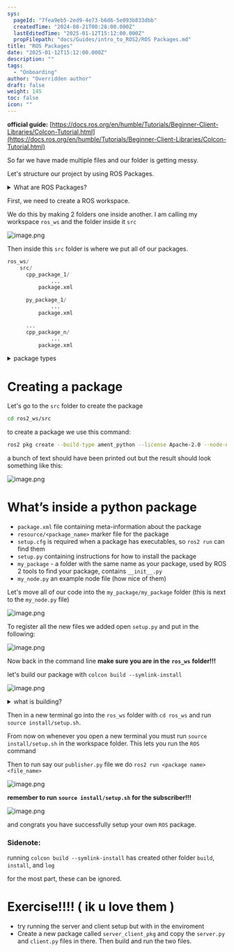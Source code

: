 ```yaml
---
sys:
  pageId: "7fea9eb5-2ed9-4e73-b6d6-5e093b833dbb"
  createdTime: "2024-08-21T00:28:00.000Z"
  lastEditedTime: "2025-01-12T15:12:00.000Z"
  propFilepath: "docs/Guides/intro_to_ROS2/ROS Packages.md"
title: "ROS Packages"
date: "2025-01-12T15:12:00.000Z"
description: ""
tags:
  - "Onboarding"
author: "Overridden author"
draft: false
weight: 145
toc: false
icon: ""
---
```


**official guide:** [https://docs.ros.org/en/humble/Tutorials/Beginner-Client-Libraries/Colcon-Tutorial.html](https://docs.ros.org/en/humble/Tutorials/Beginner-Client-Libraries/Colcon-Tutorial.html)

So far we have made multiple files and our folder is getting messy.

Let's structure our project by using ROS Packages.

<details>

<summary>What are ROS Packages?</summary>

ROS Packages are, as the name implies, packages of code that are highly sharable between ROS developers.

They consist of a folder, `package.xml` file, and source code

```python
      cpp_package_1/
		      ... imagine much code files here ..
          package.xml
```

</details>

First, we need to create a ROS workspace.

We do this by making 2 folders one inside another. I am calling my workspace `ros_ws` and the folder inside it `src`

![image.png](https://prod-files-secure.s3.us-west-2.amazonaws.com/d518164a-d88e-44d1-a4ee-3adb3bd8bce0/70706947-fd18-4537-a67b-e12946812d31/image.png?X-Amz-Algorithm=AWS4-HMAC-SHA256&X-Amz-Content-Sha256=UNSIGNED-PAYLOAD&X-Amz-Credential=ASIAZI2LB46676KSDXA6%2F20250427%2Fus-west-2%2Fs3%2Faws4_request&X-Amz-Date=20250427T090749Z&X-Amz-Expires=3600&X-Amz-Security-Token=IQoJb3JpZ2luX2VjEL3%2F%2F%2F%2F%2F%2F%2F%2F%2F%2FwEaCXVzLXdlc3QtMiJIMEYCIQDB9siWib1xHPcTYLqA9rnECkrdRMEJusTqe7dCIS8%2FZwIhAJ3TE6U150FzDUUFo3xh06BjxIZ%2BC5jsXCnuXj%2BAwwAGKv8DCFYQABoMNjM3NDIzMTgzODA1IgztPgQvUQIK%2BPn%2BIH0q3ANSSa4h5kqpETMG9FmLgwar%2FrlZDWLgtixC3r03Yi0OL8Kjpps19xRdFtfzJ050YtQSc2HtMlb036lHS7u%2Bx9Xo6Su8lzo6Gb%2FgLZpSJ0XWCLEs%2BKlBJvw2Yagc7aRYT8i%2FZPdH2xPSgj%2FFWGUX%2Bv2SuFvQLOWNyXUwO6EbYNL%2BM%2B9EueFXnpXOUeAOOgWTN2dL5Zk4Uk4EZxWT7cZf%2FCBRtxBnxrG0he83jeISJeKh%2Fk7qshuXTHTt0g5DkSR%2FY3z9Q9njumBcGW6luknZMsMAzixMKy3ghNRyA0xHLCIzG4eKMQ7F41pDY11IfKnrZ4AoIBkZX89SmY2H%2FxRC0XKcxy5Pa4LAQgnL5hvEwGZWL8Mbqb3GPdOwFzlA4EvXQqDnu91UqSrC0N3yKHwxV%2BONieHhwiWIQwWelcSs1ffws77jQEeJKtzKibLIxce%2Bnh8sy2gehqz%2FckVopHEUwjG%2B59FZb5ToVPWtGzhSK%2BG8MBfHpWkg6fuQSdqTc1ycJiaMfHV2cIORxOJNiAWuKLAkhw9z%2FV5zAlzsTQa97mkDYAbsep5fExR93A%2BZfjbqfSYncglEIgkg925iAU47wW9Surrp828SLGvuXEJYba0SQ%2FkPxR1cojMLFXS1sjCE7bbABjqkAQprdYuNDeA10XVNwAppnbFTbpeO3eG6Hj2Rf50083AazNsdBqMdC46U4dCEa7Bjh%2FbURJmYuyHk4Xlv2yDnzppaPcHL0OkeMrGLmPgTpy2QkURVfQ58ylo5YMdehxDaXZsh8tI3Ir2AnNJpz7f6%2FX56eBSDspEWTiA2BXSLa16ZCYeLoFmbB6DKvc53Ef1ON5iM7XHJQFdTt2v2ZGPpkglQi0c0&X-Amz-Signature=b5b37d318d64ac1b941fe7d951a3d4aa09995257feafbd9af0d8a99fb69f9748&X-Amz-SignedHeaders=host&x-id=GetObject)

Then inside this `src` folder is where we put all of our packages.

```python
ros_ws/
    src/
      cpp_package_1/
		      ...
          package.xml

      py_package_1/
		      ...
          package.xml

      ...
      cpp_package_n/
		      ...
          package.xml

```

<details>

<summary>package types</summary>

packages can be either `C++` or python.

the intern file structure is different for each but for this guide we will stick to creating python packages

</details>

# Creating a package

Let's go to the `src` folder to create the package

```bash
cd ros2_ws/src
```

to create a package we use this command:

```bash
ros2 pkg create --build-type ament_python --license Apache-2.0 --node-name my_node my_package
```

a bunch of text should have been printed out but the result should look something like this:

![image.png](https://prod-files-secure.s3.us-west-2.amazonaws.com/d518164a-d88e-44d1-a4ee-3adb3bd8bce0/e6cf1e3f-8512-4a3e-b131-079f800bf3e8/image.png?X-Amz-Algorithm=AWS4-HMAC-SHA256&X-Amz-Content-Sha256=UNSIGNED-PAYLOAD&X-Amz-Credential=ASIAZI2LB46676KSDXA6%2F20250427%2Fus-west-2%2Fs3%2Faws4_request&X-Amz-Date=20250427T090749Z&X-Amz-Expires=3600&X-Amz-Security-Token=IQoJb3JpZ2luX2VjEL3%2F%2F%2F%2F%2F%2F%2F%2F%2F%2FwEaCXVzLXdlc3QtMiJIMEYCIQDB9siWib1xHPcTYLqA9rnECkrdRMEJusTqe7dCIS8%2FZwIhAJ3TE6U150FzDUUFo3xh06BjxIZ%2BC5jsXCnuXj%2BAwwAGKv8DCFYQABoMNjM3NDIzMTgzODA1IgztPgQvUQIK%2BPn%2BIH0q3ANSSa4h5kqpETMG9FmLgwar%2FrlZDWLgtixC3r03Yi0OL8Kjpps19xRdFtfzJ050YtQSc2HtMlb036lHS7u%2Bx9Xo6Su8lzo6Gb%2FgLZpSJ0XWCLEs%2BKlBJvw2Yagc7aRYT8i%2FZPdH2xPSgj%2FFWGUX%2Bv2SuFvQLOWNyXUwO6EbYNL%2BM%2B9EueFXnpXOUeAOOgWTN2dL5Zk4Uk4EZxWT7cZf%2FCBRtxBnxrG0he83jeISJeKh%2Fk7qshuXTHTt0g5DkSR%2FY3z9Q9njumBcGW6luknZMsMAzixMKy3ghNRyA0xHLCIzG4eKMQ7F41pDY11IfKnrZ4AoIBkZX89SmY2H%2FxRC0XKcxy5Pa4LAQgnL5hvEwGZWL8Mbqb3GPdOwFzlA4EvXQqDnu91UqSrC0N3yKHwxV%2BONieHhwiWIQwWelcSs1ffws77jQEeJKtzKibLIxce%2Bnh8sy2gehqz%2FckVopHEUwjG%2B59FZb5ToVPWtGzhSK%2BG8MBfHpWkg6fuQSdqTc1ycJiaMfHV2cIORxOJNiAWuKLAkhw9z%2FV5zAlzsTQa97mkDYAbsep5fExR93A%2BZfjbqfSYncglEIgkg925iAU47wW9Surrp828SLGvuXEJYba0SQ%2FkPxR1cojMLFXS1sjCE7bbABjqkAQprdYuNDeA10XVNwAppnbFTbpeO3eG6Hj2Rf50083AazNsdBqMdC46U4dCEa7Bjh%2FbURJmYuyHk4Xlv2yDnzppaPcHL0OkeMrGLmPgTpy2QkURVfQ58ylo5YMdehxDaXZsh8tI3Ir2AnNJpz7f6%2FX56eBSDspEWTiA2BXSLa16ZCYeLoFmbB6DKvc53Ef1ON5iM7XHJQFdTt2v2ZGPpkglQi0c0&X-Amz-Signature=9910453e315d40f86cd39edd5e9d85c71ca8415ad7f77ff9f8140683cb2cdd55&X-Amz-SignedHeaders=host&x-id=GetObject)

# What’s inside a python package

- `package.xml` file containing meta-information about the package
- `resource/<package_name>` marker file for the package
- `setup.cfg` is required when a package has executables, so `ros2 run` can find them
- `setup.py` containing instructions for how to install the package
- `my_package` - a folder with the same name as your package, used by ROS 2 tools to find your package, contains `__init__.py`
- `my_node.py` an example node file (how nice of them)

Let's move all of our code into the `my_package/my_package` folder (this is next to the `my_node.py` file)

![image.png](https://prod-files-secure.s3.us-west-2.amazonaws.com/d518164a-d88e-44d1-a4ee-3adb3bd8bce0/9ce58f11-0da9-4d3e-b86d-506a9685d378/image.png?X-Amz-Algorithm=AWS4-HMAC-SHA256&X-Amz-Content-Sha256=UNSIGNED-PAYLOAD&X-Amz-Credential=ASIAZI2LB46676KSDXA6%2F20250427%2Fus-west-2%2Fs3%2Faws4_request&X-Amz-Date=20250427T090749Z&X-Amz-Expires=3600&X-Amz-Security-Token=IQoJb3JpZ2luX2VjEL3%2F%2F%2F%2F%2F%2F%2F%2F%2F%2FwEaCXVzLXdlc3QtMiJIMEYCIQDB9siWib1xHPcTYLqA9rnECkrdRMEJusTqe7dCIS8%2FZwIhAJ3TE6U150FzDUUFo3xh06BjxIZ%2BC5jsXCnuXj%2BAwwAGKv8DCFYQABoMNjM3NDIzMTgzODA1IgztPgQvUQIK%2BPn%2BIH0q3ANSSa4h5kqpETMG9FmLgwar%2FrlZDWLgtixC3r03Yi0OL8Kjpps19xRdFtfzJ050YtQSc2HtMlb036lHS7u%2Bx9Xo6Su8lzo6Gb%2FgLZpSJ0XWCLEs%2BKlBJvw2Yagc7aRYT8i%2FZPdH2xPSgj%2FFWGUX%2Bv2SuFvQLOWNyXUwO6EbYNL%2BM%2B9EueFXnpXOUeAOOgWTN2dL5Zk4Uk4EZxWT7cZf%2FCBRtxBnxrG0he83jeISJeKh%2Fk7qshuXTHTt0g5DkSR%2FY3z9Q9njumBcGW6luknZMsMAzixMKy3ghNRyA0xHLCIzG4eKMQ7F41pDY11IfKnrZ4AoIBkZX89SmY2H%2FxRC0XKcxy5Pa4LAQgnL5hvEwGZWL8Mbqb3GPdOwFzlA4EvXQqDnu91UqSrC0N3yKHwxV%2BONieHhwiWIQwWelcSs1ffws77jQEeJKtzKibLIxce%2Bnh8sy2gehqz%2FckVopHEUwjG%2B59FZb5ToVPWtGzhSK%2BG8MBfHpWkg6fuQSdqTc1ycJiaMfHV2cIORxOJNiAWuKLAkhw9z%2FV5zAlzsTQa97mkDYAbsep5fExR93A%2BZfjbqfSYncglEIgkg925iAU47wW9Surrp828SLGvuXEJYba0SQ%2FkPxR1cojMLFXS1sjCE7bbABjqkAQprdYuNDeA10XVNwAppnbFTbpeO3eG6Hj2Rf50083AazNsdBqMdC46U4dCEa7Bjh%2FbURJmYuyHk4Xlv2yDnzppaPcHL0OkeMrGLmPgTpy2QkURVfQ58ylo5YMdehxDaXZsh8tI3Ir2AnNJpz7f6%2FX56eBSDspEWTiA2BXSLa16ZCYeLoFmbB6DKvc53Ef1ON5iM7XHJQFdTt2v2ZGPpkglQi0c0&X-Amz-Signature=525f20a0457dcabaebf36712f15470d8f9adff4abfa892869d05ba102026a77e&X-Amz-SignedHeaders=host&x-id=GetObject)

To register all the new files we added open `setup.py` and put in the following:

![image.png](https://prod-files-secure.s3.us-west-2.amazonaws.com/d518164a-d88e-44d1-a4ee-3adb3bd8bce0/1cd7c262-4cae-4496-9d75-c178537d24a2/image.png?X-Amz-Algorithm=AWS4-HMAC-SHA256&X-Amz-Content-Sha256=UNSIGNED-PAYLOAD&X-Amz-Credential=ASIAZI2LB46676KSDXA6%2F20250427%2Fus-west-2%2Fs3%2Faws4_request&X-Amz-Date=20250427T090749Z&X-Amz-Expires=3600&X-Amz-Security-Token=IQoJb3JpZ2luX2VjEL3%2F%2F%2F%2F%2F%2F%2F%2F%2F%2FwEaCXVzLXdlc3QtMiJIMEYCIQDB9siWib1xHPcTYLqA9rnECkrdRMEJusTqe7dCIS8%2FZwIhAJ3TE6U150FzDUUFo3xh06BjxIZ%2BC5jsXCnuXj%2BAwwAGKv8DCFYQABoMNjM3NDIzMTgzODA1IgztPgQvUQIK%2BPn%2BIH0q3ANSSa4h5kqpETMG9FmLgwar%2FrlZDWLgtixC3r03Yi0OL8Kjpps19xRdFtfzJ050YtQSc2HtMlb036lHS7u%2Bx9Xo6Su8lzo6Gb%2FgLZpSJ0XWCLEs%2BKlBJvw2Yagc7aRYT8i%2FZPdH2xPSgj%2FFWGUX%2Bv2SuFvQLOWNyXUwO6EbYNL%2BM%2B9EueFXnpXOUeAOOgWTN2dL5Zk4Uk4EZxWT7cZf%2FCBRtxBnxrG0he83jeISJeKh%2Fk7qshuXTHTt0g5DkSR%2FY3z9Q9njumBcGW6luknZMsMAzixMKy3ghNRyA0xHLCIzG4eKMQ7F41pDY11IfKnrZ4AoIBkZX89SmY2H%2FxRC0XKcxy5Pa4LAQgnL5hvEwGZWL8Mbqb3GPdOwFzlA4EvXQqDnu91UqSrC0N3yKHwxV%2BONieHhwiWIQwWelcSs1ffws77jQEeJKtzKibLIxce%2Bnh8sy2gehqz%2FckVopHEUwjG%2B59FZb5ToVPWtGzhSK%2BG8MBfHpWkg6fuQSdqTc1ycJiaMfHV2cIORxOJNiAWuKLAkhw9z%2FV5zAlzsTQa97mkDYAbsep5fExR93A%2BZfjbqfSYncglEIgkg925iAU47wW9Surrp828SLGvuXEJYba0SQ%2FkPxR1cojMLFXS1sjCE7bbABjqkAQprdYuNDeA10XVNwAppnbFTbpeO3eG6Hj2Rf50083AazNsdBqMdC46U4dCEa7Bjh%2FbURJmYuyHk4Xlv2yDnzppaPcHL0OkeMrGLmPgTpy2QkURVfQ58ylo5YMdehxDaXZsh8tI3Ir2AnNJpz7f6%2FX56eBSDspEWTiA2BXSLa16ZCYeLoFmbB6DKvc53Ef1ON5iM7XHJQFdTt2v2ZGPpkglQi0c0&X-Amz-Signature=39bea55c8e769c546d4447d22c1b9bd01ad75c67d91c5de1d9ccc493b9612f56&X-Amz-SignedHeaders=host&x-id=GetObject)

Now back in the command line **make sure you are in the** **`ros_ws`** **folder!!!**

let's build our package with `colcon build --symlink-install`

![image.png](https://prod-files-secure.s3.us-west-2.amazonaws.com/d518164a-d88e-44d1-a4ee-3adb3bd8bce0/2f2a0d27-b173-48fd-b189-5f5c0ce65619/image.png?X-Amz-Algorithm=AWS4-HMAC-SHA256&X-Amz-Content-Sha256=UNSIGNED-PAYLOAD&X-Amz-Credential=ASIAZI2LB46676KSDXA6%2F20250427%2Fus-west-2%2Fs3%2Faws4_request&X-Amz-Date=20250427T090749Z&X-Amz-Expires=3600&X-Amz-Security-Token=IQoJb3JpZ2luX2VjEL3%2F%2F%2F%2F%2F%2F%2F%2F%2F%2FwEaCXVzLXdlc3QtMiJIMEYCIQDB9siWib1xHPcTYLqA9rnECkrdRMEJusTqe7dCIS8%2FZwIhAJ3TE6U150FzDUUFo3xh06BjxIZ%2BC5jsXCnuXj%2BAwwAGKv8DCFYQABoMNjM3NDIzMTgzODA1IgztPgQvUQIK%2BPn%2BIH0q3ANSSa4h5kqpETMG9FmLgwar%2FrlZDWLgtixC3r03Yi0OL8Kjpps19xRdFtfzJ050YtQSc2HtMlb036lHS7u%2Bx9Xo6Su8lzo6Gb%2FgLZpSJ0XWCLEs%2BKlBJvw2Yagc7aRYT8i%2FZPdH2xPSgj%2FFWGUX%2Bv2SuFvQLOWNyXUwO6EbYNL%2BM%2B9EueFXnpXOUeAOOgWTN2dL5Zk4Uk4EZxWT7cZf%2FCBRtxBnxrG0he83jeISJeKh%2Fk7qshuXTHTt0g5DkSR%2FY3z9Q9njumBcGW6luknZMsMAzixMKy3ghNRyA0xHLCIzG4eKMQ7F41pDY11IfKnrZ4AoIBkZX89SmY2H%2FxRC0XKcxy5Pa4LAQgnL5hvEwGZWL8Mbqb3GPdOwFzlA4EvXQqDnu91UqSrC0N3yKHwxV%2BONieHhwiWIQwWelcSs1ffws77jQEeJKtzKibLIxce%2Bnh8sy2gehqz%2FckVopHEUwjG%2B59FZb5ToVPWtGzhSK%2BG8MBfHpWkg6fuQSdqTc1ycJiaMfHV2cIORxOJNiAWuKLAkhw9z%2FV5zAlzsTQa97mkDYAbsep5fExR93A%2BZfjbqfSYncglEIgkg925iAU47wW9Surrp828SLGvuXEJYba0SQ%2FkPxR1cojMLFXS1sjCE7bbABjqkAQprdYuNDeA10XVNwAppnbFTbpeO3eG6Hj2Rf50083AazNsdBqMdC46U4dCEa7Bjh%2FbURJmYuyHk4Xlv2yDnzppaPcHL0OkeMrGLmPgTpy2QkURVfQ58ylo5YMdehxDaXZsh8tI3Ir2AnNJpz7f6%2FX56eBSDspEWTiA2BXSLa16ZCYeLoFmbB6DKvc53Ef1ON5iM7XHJQFdTt2v2ZGPpkglQi0c0&X-Amz-Signature=dfd798580b470a22e25420c76827539f5c75c1130d4420a0a787405c49a0a073&X-Amz-SignedHeaders=host&x-id=GetObject)

<details>

<summary>what is building?</summary>

if you are a CS major at Rose-Hulman you will learn the answer to this in CSSE132

but TLDR; is it combines all the code files into one program that can be run easily 

</details>

Then in a new terminal go into the `ros_ws` folder with `cd ros_ws` and run `source install/setup.sh`. 

From now on whenever you open a new terminal you must run `source install/setup.sh` in the workspace folder. This lets you run the `ROS` command

Then to run say our `publisher.py` file we do `ros2 run <package name> <file_name>`

![image.png](https://prod-files-secure.s3.us-west-2.amazonaws.com/d518164a-d88e-44d1-a4ee-3adb3bd8bce0/4f4b1219-3a44-4632-aa0a-ce3471699f59/image.png?X-Amz-Algorithm=AWS4-HMAC-SHA256&X-Amz-Content-Sha256=UNSIGNED-PAYLOAD&X-Amz-Credential=ASIAZI2LB46676KSDXA6%2F20250427%2Fus-west-2%2Fs3%2Faws4_request&X-Amz-Date=20250427T090749Z&X-Amz-Expires=3600&X-Amz-Security-Token=IQoJb3JpZ2luX2VjEL3%2F%2F%2F%2F%2F%2F%2F%2F%2F%2FwEaCXVzLXdlc3QtMiJIMEYCIQDB9siWib1xHPcTYLqA9rnECkrdRMEJusTqe7dCIS8%2FZwIhAJ3TE6U150FzDUUFo3xh06BjxIZ%2BC5jsXCnuXj%2BAwwAGKv8DCFYQABoMNjM3NDIzMTgzODA1IgztPgQvUQIK%2BPn%2BIH0q3ANSSa4h5kqpETMG9FmLgwar%2FrlZDWLgtixC3r03Yi0OL8Kjpps19xRdFtfzJ050YtQSc2HtMlb036lHS7u%2Bx9Xo6Su8lzo6Gb%2FgLZpSJ0XWCLEs%2BKlBJvw2Yagc7aRYT8i%2FZPdH2xPSgj%2FFWGUX%2Bv2SuFvQLOWNyXUwO6EbYNL%2BM%2B9EueFXnpXOUeAOOgWTN2dL5Zk4Uk4EZxWT7cZf%2FCBRtxBnxrG0he83jeISJeKh%2Fk7qshuXTHTt0g5DkSR%2FY3z9Q9njumBcGW6luknZMsMAzixMKy3ghNRyA0xHLCIzG4eKMQ7F41pDY11IfKnrZ4AoIBkZX89SmY2H%2FxRC0XKcxy5Pa4LAQgnL5hvEwGZWL8Mbqb3GPdOwFzlA4EvXQqDnu91UqSrC0N3yKHwxV%2BONieHhwiWIQwWelcSs1ffws77jQEeJKtzKibLIxce%2Bnh8sy2gehqz%2FckVopHEUwjG%2B59FZb5ToVPWtGzhSK%2BG8MBfHpWkg6fuQSdqTc1ycJiaMfHV2cIORxOJNiAWuKLAkhw9z%2FV5zAlzsTQa97mkDYAbsep5fExR93A%2BZfjbqfSYncglEIgkg925iAU47wW9Surrp828SLGvuXEJYba0SQ%2FkPxR1cojMLFXS1sjCE7bbABjqkAQprdYuNDeA10XVNwAppnbFTbpeO3eG6Hj2Rf50083AazNsdBqMdC46U4dCEa7Bjh%2FbURJmYuyHk4Xlv2yDnzppaPcHL0OkeMrGLmPgTpy2QkURVfQ58ylo5YMdehxDaXZsh8tI3Ir2AnNJpz7f6%2FX56eBSDspEWTiA2BXSLa16ZCYeLoFmbB6DKvc53Ef1ON5iM7XHJQFdTt2v2ZGPpkglQi0c0&X-Amz-Signature=b7b789c6772557c8a702fe98be4b06e5adb383a0cabe60e3c8b7542048e39f35&X-Amz-SignedHeaders=host&x-id=GetObject)

**remember to run** **`source install/setup.sh`** **for the subscriber!!!**

![image.png](https://prod-files-secure.s3.us-west-2.amazonaws.com/d518164a-d88e-44d1-a4ee-3adb3bd8bce0/02121119-dad4-49ec-8356-c956108b4243/image.png?X-Amz-Algorithm=AWS4-HMAC-SHA256&X-Amz-Content-Sha256=UNSIGNED-PAYLOAD&X-Amz-Credential=ASIAZI2LB46676KSDXA6%2F20250427%2Fus-west-2%2Fs3%2Faws4_request&X-Amz-Date=20250427T090749Z&X-Amz-Expires=3600&X-Amz-Security-Token=IQoJb3JpZ2luX2VjEL3%2F%2F%2F%2F%2F%2F%2F%2F%2F%2FwEaCXVzLXdlc3QtMiJIMEYCIQDB9siWib1xHPcTYLqA9rnECkrdRMEJusTqe7dCIS8%2FZwIhAJ3TE6U150FzDUUFo3xh06BjxIZ%2BC5jsXCnuXj%2BAwwAGKv8DCFYQABoMNjM3NDIzMTgzODA1IgztPgQvUQIK%2BPn%2BIH0q3ANSSa4h5kqpETMG9FmLgwar%2FrlZDWLgtixC3r03Yi0OL8Kjpps19xRdFtfzJ050YtQSc2HtMlb036lHS7u%2Bx9Xo6Su8lzo6Gb%2FgLZpSJ0XWCLEs%2BKlBJvw2Yagc7aRYT8i%2FZPdH2xPSgj%2FFWGUX%2Bv2SuFvQLOWNyXUwO6EbYNL%2BM%2B9EueFXnpXOUeAOOgWTN2dL5Zk4Uk4EZxWT7cZf%2FCBRtxBnxrG0he83jeISJeKh%2Fk7qshuXTHTt0g5DkSR%2FY3z9Q9njumBcGW6luknZMsMAzixMKy3ghNRyA0xHLCIzG4eKMQ7F41pDY11IfKnrZ4AoIBkZX89SmY2H%2FxRC0XKcxy5Pa4LAQgnL5hvEwGZWL8Mbqb3GPdOwFzlA4EvXQqDnu91UqSrC0N3yKHwxV%2BONieHhwiWIQwWelcSs1ffws77jQEeJKtzKibLIxce%2Bnh8sy2gehqz%2FckVopHEUwjG%2B59FZb5ToVPWtGzhSK%2BG8MBfHpWkg6fuQSdqTc1ycJiaMfHV2cIORxOJNiAWuKLAkhw9z%2FV5zAlzsTQa97mkDYAbsep5fExR93A%2BZfjbqfSYncglEIgkg925iAU47wW9Surrp828SLGvuXEJYba0SQ%2FkPxR1cojMLFXS1sjCE7bbABjqkAQprdYuNDeA10XVNwAppnbFTbpeO3eG6Hj2Rf50083AazNsdBqMdC46U4dCEa7Bjh%2FbURJmYuyHk4Xlv2yDnzppaPcHL0OkeMrGLmPgTpy2QkURVfQ58ylo5YMdehxDaXZsh8tI3Ir2AnNJpz7f6%2FX56eBSDspEWTiA2BXSLa16ZCYeLoFmbB6DKvc53Ef1ON5iM7XHJQFdTt2v2ZGPpkglQi0c0&X-Amz-Signature=e22e40f136a18b3204d7aa40aba92e334d0f5198561639628d66b96a96563126&X-Amz-SignedHeaders=host&x-id=GetObject)

and congrats you have successfully setup your own `ROS` package.

### Sidenote:

running `colcon build --symlink-install` has created other folder `build`, `install`, and `log`

for the most part, these can be ignored.

# Exercise!!!! ( ik u love them )

- try running the server and client setup but with in the enviroment
- Create a new package called `server_client_pkg` and copy the `server.py` and `client.py` files in there. Then build and run the two files.
